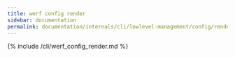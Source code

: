 ```yaml
---
title: werf config render
sidebar: documentation
permalink: documentation/internals/cli/lowlevel-management/config/render.html
---
```


{% include /cli/werf_config_render.md %}
